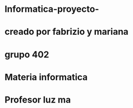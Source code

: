 # Informatica-proyecto-
# creado por fabrizio y mariana 
# grupo 402
# Materia informatica
# Profesor luz ma 
